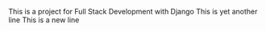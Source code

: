 This is a project for Full Stack Development with Django
This is yet another line
This is a new line